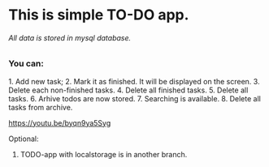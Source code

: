 <h1>This is simple TO-DO app.</h1>
<h6>All data is stored in mysql database.</h6>

<h3>You can:</h3>
1. Add new task;
2. Mark it as finished. It will be displayed on the screen.
3. Delete each non-finished tasks.
4. Delete all finished tasks.
5. Delete all tasks.
6. Arhive todos are now stored.
7. Searching is available.
8. Delete all tasks from archive.

https://youtu.be/byqn9ya5Syg



Optional:
1. TODO-app with localstorage is in another branch.